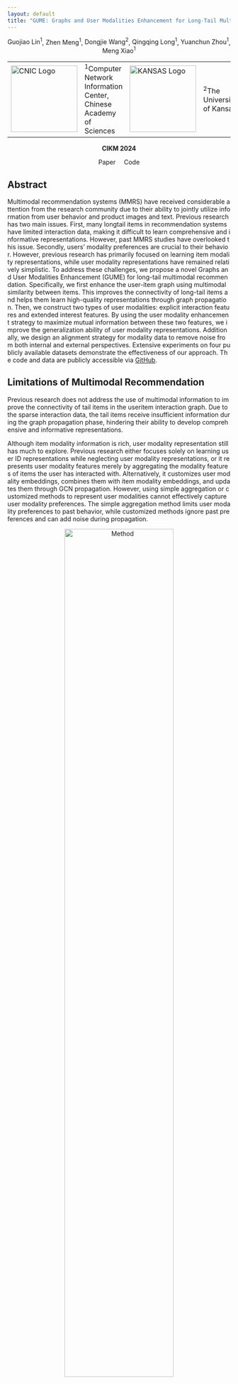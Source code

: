 ```yaml
---
layout: default
title: "GUME: Graphs and User Modalities Enhancement for Long-Tail Multimodal Recommendation"
---
```

<p style="text-align: center;">
  <a href="https://guojiaolin.github.io/" style="text-decoration: none; color: inherit;" onmouseover="this.style.color='#ff6347'" onmouseout="this.style.color='inherit'">Guojiao Lin<sup>1</sup></a>, 
  Zhen Meng<sup>1</sup>, 
  <a href="https://wangdongjie100.github.io/" style="text-decoration: none; color: inherit;" onmouseover="this.style.color='#ff6347'" onmouseout="this.style.color='inherit'">Dongjie Wang<sup>2</sup></a>, 
  <a href="https://scholar.google.com.hk/citations?user=283USTgAAAAJ&hl=zh-CN&oi=sra" style="text-decoration: none; color: inherit;" onmouseover="this.style.color='#ff6347'" onmouseout="this.style.color='inherit'">Qingqing Long<sup>1</sup></a>, 
  <a href="https://scholar.google.com.hk/citations?user=r7_Yfj8AAAAJ&hl=zh-CN&oi=sra" style="text-decoration: none; color: inherit;" onmouseover="this.style.color='#ff6347'" onmouseout="this.style.color='inherit'">Yuanchun Zhou<sup>1</sup></a>, 
  <a href="https://coco11563.github.io/" style="text-decoration: none; color: inherit;" onmouseover="this.style.color='#ff6347'" onmouseout="this.style.color='inherit'">Meng Xiao<sup>1</sup></a>
</p>

<table>
  <tr>
    <td><img src="/mypaper/GUME/images/cnic.jpg" alt="CNIC Logo" width="150"></td>
    <td><sup>1</sup>Computer Network Information Center, Chinese Academy of Sciences</td>
    <td><img src="/mypaper/GUME/images/KU.png" alt="KANSAS Logo" width="150"></td>
    <td><sup>2</sup>The University of Kansas</td>
  </tr>
</table>

<p style="text-align: center;"><strong>CIKM 2024</strong></p>

<div style="text-align: center;">
  <a href="https://arxiv.org/abs/2407.12338" target="_blank" style="text-decoration:none; margin-right: 15px;">
    Paper
  </a>
  <a href="https://github.com/NanGongNingYi/GUME" target="_blank" style="text-decoration:none;">
    Code
  </a>
</div>

<!-- <style>
a button:hover {
    background-color: #555; /* 悬停时按钮的背景颜色 */
    color: #fff; /* 悬停时按钮的文本颜色 */
}
</style> -->

<h2>Abstract</h2>
<p style="word-break: break-all; hyphens: auto;" lang="en">
Multimodal recommendation systems (MMRS) have received considerable attention from the research community due to their ability to jointly utilize information from user behavior and product images and text. Previous research has two main issues. First, many longtail items in recommendation systems have limited interaction data, making it difficult to learn comprehensive and informative representations. However, past MMRS studies have overlooked this issue. Secondly, users’ modality preferences are crucial to their behavior. However, previous research has primarily focused on learning item modality representations, while user modality representations have remained relatively simplistic. To address these challenges, we propose a novel Graphs and User Modalities Enhancement (GUME) for long-tail multimodal recommendation. Specifically, we first enhance the user-item graph using multimodal similarity between items. This improves the connectivity of long-tail items and helps them learn high-quality representations through graph propagation. Then, we construct two types of user modalities: explicit interaction features and extended interest features. By using the user modality enhancement strategy to maximize mutual information between these two features, we improve the generalization ability of user modality representations. Additionally, we design an alignment strategy for modality data to remove noise from both internal and external perspectives. Extensive experiments on four publicly available datasets demonstrate the effectiveness of our approach. The code and data are publicly accessible via <a href="https://github.com/NanGongNingYi/GUME" target="_blank">GitHub</a>.
</p>

<h2>Limitations of Multimodal Recommendation</h2>
<p style="word-break: break-all; hyphens: auto;" lang="en">
Previous research does not address the use of multimodal information to improve the connectivity of tail items in the useritem interaction graph. Due to the sparse interaction data, the tail items receive insufficient information during the graph propagation phase, hindering their ability to develop comprehensive and informative representations.
</p>

<p style="word-break: break-all; hyphens: auto;" lang="en">
Although item modality information is rich, user modality representation still has much to explore. Previous research either focuses solely on learning user ID representations while neglecting user modality representations, or it represents user modality features merely by aggregating the modality features of items the user has interacted with. Alternatively, it customizes user modality embeddings, combines them with item modality embeddings, and updates them through GCN propagation. However, using simple aggregation or customized methods to represent user modalities cannot effectively capture user modality preferences. The simple aggregation method limits user modality preferences to past behavior, while customized methods ignore past preferences and can add noise during propagation.
</p>

<p style="text-align: center;">
<img src="/mypaper/GUME/images/limitation.png" alt="Method" style="width: 70%; max-width: 500px; height: auto;">
</p>

<h2>Method</h2>

<h3>Enhancing User-Item Graph</h3>
<p style="word-break: break-all; hyphens: auto;" lang="en">
We introduce a strategy based on multimodal similarity to identify semantic neighbors. Specifically, this is implemented by utilizing the modality item graph. This graph keeps only the top-k neighbors with the highest similarity scores for each item, and we use it to identify items that are similar to the target item across multiple modalities (textual and visual). We then define these items as the semantic neighbors of the target item.
</p>

<h3>The overview of GUME</h3>
<p style="word-break: break-all; hyphens: auto;" lang="en">
We first utilize a graph convolutional network to extract explicit interaction features and extended interest features. Then, we separate and aggregate the attributes of the explicit interaction features to achieve denoising. We maximize the mutual information between explicit interaction features and extended interest features. Finally, we align information within internal modalities as well as between modalities and external behaviors.
</p>
<p style="text-align: center;">
<img src="/mypaper/GUME/images/method.png" alt="Method" style="max-width: 100%; height: auto;">
</p>

<h3>The main contributions</h3>
<ul style="word-break: break-all; hyphens: auto;">
<li> We propose a strategy to enhance user-item graphs based on multimodal similarity, improving the connectivity of tail items.
<li> We develop a user modality enhancement strategy that improves the generalization ability of user modality representations, enabling them to effectively adapt to new products or changes in user behavior, even without direct interaction data.
<li> We design an alignment strategy from internal and external perspectives to capture commonalities within modalities as well as between modalities and external behaviors, thereby achieving a denoising effect.
<li> We conduct comprehensive experiments on four public Amazon datasets to demonstrate the unique advantages of our GUME.
</ul>

<h2>Experiments</h2>

<h3>Performance Comparison</h3>
<p style="word-break: break-all; hyphens: auto;" lang="en">
Our GUME model achieved excellent performance across multiple metrics, surpassing traditional recommendation models and multimodal recommendation models. Specifically, in terms of Recall@20 for Sports, Clothing, and Electronics, GUME outperforms the best baseline by 2.28%, 3.54%, and 3.82% respectively; while in terms of NDCG@20, it shows improvements of 3.13%, 5.67%, and 2.65%. On the Baby dataset, GUME ties with the best baseline in Recall@20 and improves by 2.22% over the best baseline in NDCG@20. The results validate the effectiveness of our GUME.
</p>

<p style="text-align: center;">
<img src="/mypaper/GUME/images/performance.png" alt="Method" style="max-width: 100%; height: auto;">
</p>

<h3>Ablation Study</h3>
<p style="word-break: break-all; hyphens: auto;" lang="en">
In our work, GUME comprises the modules Graph Enhancement, Alignment for Capturing Commonalities and User Modality Augment. To thoroughly examine the impact of these modules, we conduct comprehensive ablation studies. We use "w/o XX" to denote the absence of a specific module, meaning "without XX".
</p>

<p style="text-align: center;">
<img src="/mypaper/GUME/images/ablation.png" alt="Method" style="max-width: 100%; height: auto;">
</p>

<h3>Comparisons on Tail Items Performance</h3>
<p style="word-break: break-all; hyphens: auto;" lang="en">
To validate whether enhancing the user-item graph based on multimodal similarity can improve the recommendation performance for tail items, we conducted experiments on the Clothing dataset. Specifically, we divided items into five equally sized groups according to the node degree in the user-item bipartite graph, as shown in Figure 2. In recommendation systems, 20% of items account for 80% of interactions. Therefore, we define the top 1/5 of items as head items, while the remaining 4/5 are defined as tail items. The larger the x-axis value, the lower the node degree, and the less popular the item. We compared the performance of GUME, w/o GE, and MENTOR.
</p>
<p style="word-break: break-all; hyphens: auto;" lang="en">
The results show that graph enhancement can improve the recommendation performance for tail items. Although removing graph enhancement can improve the recommendation performance for head items, the overall performance decreases due to the decline in tail item performance, which is consistent with the findings of GALORE. Additionally, GUME outperforms MENTOR for both head and tail items, indicating that our graph enhancement strategy effectively improves recommendation performance for long-tail distribution data.
</p>
<p style="text-align: center;">
<img src="/mypaper/GUME/images/long_tail.png" alt="Method" style="max-width: 100%; height: auto;">
</p>

<h3>Visualization Analysis</h3>
<p style="word-break: break-all; hyphens: auto;" lang="en">
To further validate the effectiveness of the user modality enhancement component, we visualize the distribution of user modality representations within the Sports dataset. We compare two models, w/o UM and GUME, as mentioned in ablation study. Specifically, we randomly select 1000 user instances from the Sports dataset and employ t-SNE to map the user modality representations to two-dimensional space.
</p>
<p style="word-break: break-all; hyphens: auto;" lang="en">
The results, illustrated in figure 3, show that the user modality distribution of GUME is more uniform, while the distribution of w/o UM is more dispersed. Previous research has demonstrated that the uniformity of representation significantly influences recommendation performance. This explains why GUME is effective in enhancing user modality representation.
</p>
<p style="text-align: center;">
<img src="/mypaper/GUME/images/distribution.png" alt="Method" style="max-width: 100%; height: auto;">
</p>

<h2>BibTeX</h2>

```bibtex
@article{lin2024gume,
  title={GUME: Graphs and User Modalities Enhancement for Long-Tail Multimodal Recommendation},
  author={Lin, Guojiao and Meng, Zhen and Wang, Dongjie and Long, Qingqing and Zhou, Yuanchun and Xiao, Meng},
  journal={arXiv preprint arXiv:2407.12338},
  year={2024}
}